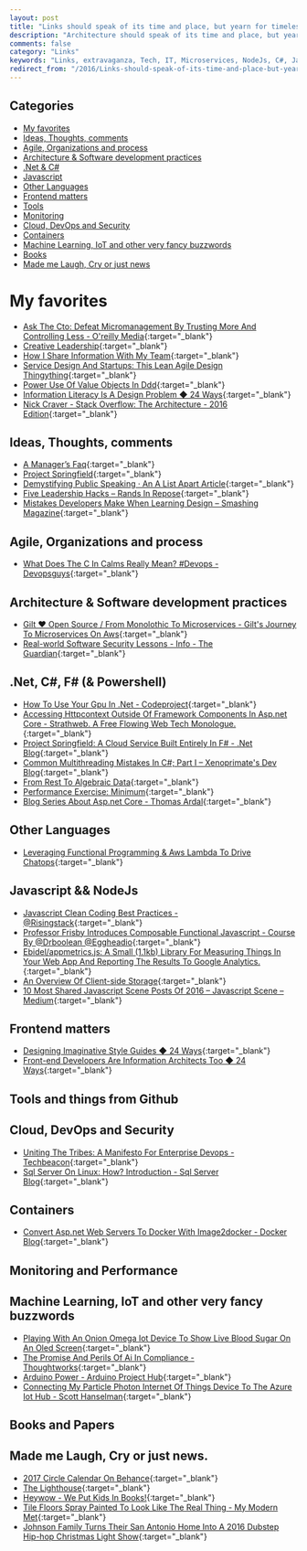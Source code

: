 ```yaml
---
layout: post
title: "Links should speak of its time and place, but yearn for timelessness."
description: "Architecture should speak of its time and place, but yearn for timelessness. - Frank Gehry"
comments: false
category: "Links"
keywords: "Links, extravaganza, Tech, IT, Microservices, NodeJs, C#, Javascript, Solution architecture"
redirect_from: "/2016/Links-should-speak-of-its-time-and-place-but-yearn-for-timelessness/"
---
```


## Categories ##
* [My favorites](#favorites)
* [Ideas, Thoughts, comments](#ideas)
* [Agile, Organizations and process](#agile)
* [Architecture & Software development practices](#development)
* [.Net & C#](#net)
* [Javascript](#javascript)
* [Other Languages](#polygloting)
* [Frontend matters](#web)
* [Tools](#tools)
* [Monitoring](#monitoring)
* [Cloud, DevOps and Security](#devops)
* [Containers](#containers)
* [Machine Learning, IoT and other very fancy buzzwords](#iot)
* [Books](#books)
* [Made me Laugh, Cry or just news](#news)

# My favorites<a name="favorites"></a> #
* [Ask The Cto: Defeat Micromanagement By Trusting More And Controlling Less - O'reilly Media](https://www.oreilly.com/ideas/ask-the-cto-defeat-micromanagement-by-trusting-more-and-controlling-less){:target="_blank"}
* [Creative Leadership](http://creativeleadership.com/cl/generosity-as-doing-not-thinking.html){:target="_blank"}
* [How I Share Information With My Team](http://www.mikemcgarr.com/blog/week-in-review.html){:target="_blank"}
* [Service Design And Startups: This Lean Agile Design Thingything](https://vimeo.com/190608124){:target="_blank"}
* [Power Use Of Value Objects In Ddd](https://www.infoq.com/presentations/Value-Objects-Dan-Bergh-Johnsson){:target="_blank"}
* [Information Literacy Is A Design Problem ◆ 24 Ways](https://24ways.org/2016/information-literacy-is-a-design-problem/){:target="_blank"}
* [Nick Craver - Stack Overflow: The Architecture - 2016 Edition](http://nickcraver.com/blog/2016/02/17/stack-overflow-the-architecture-2016-edition/){:target="_blank"}

## Ideas, Thoughts, comments <a name="ideas"></a> ##
* [A Manager’s Faq](https://blog.esharesinc.com/a-managers-faq-35858a229f84#.wt3d5014k){:target="_blank"}
* [Project Springfield](https://www.microsoft.com/en-us/springfield/){:target="_blank"}
* [Demystifying Public Speaking · An A List Apart Article](http://alistapart.com/article/demystifying-public-speaking){:target="_blank"}
* [Five Leadership Hacks – Rands In Repose](http://randsinrepose.com/archives/five-leadership-hacks/){:target="_blank"}
* [Mistakes Developers Make When Learning Design – Smashing Magazine](https://www.smashingmagazine.com/2016/12/mistakes-developers-make-when-learning-design/){:target="_blank"}

## Agile, Organizations and process<a name="agile"></a> ##
* [What Does The C In Calms Really Mean? #Devops - Devopsguys](https://www.devopsguys.com/2016/12/14/what-does-the-c-in-calms-really-mean-devops/){:target="_blank"}

## Architecture & Software development practices <a name="development"></a> ##
* [Gilt ♥ Open Source / From Monolothic To Microservices - Gilt's Journey To Microservices On Aws](http://tech.gilt.com/conferences/2016/12/13/emerson-louriero-at-aws-reinvent){:target="_blank"}
* [Real-world Software Security Lessons - Info - The Guardian](https://www.theguardian.com/technology/2016/dec/16/real-world-software-security-lessons){:target="_blank"}

## **.Net, C#, F# (& Powershell)**  <a name="net"></a> ##
* [How To Use Your Gpu In .Net - Codeproject](https://www.codeproject.com/Articles/1116907/How-to-Use-Your-GPU-in-NET){:target="_blank"}
* [Accessing Httpcontext Outside Of Framework Components In Asp.net Core - Strathweb. A Free Flowing Web Tech Monologue.](http://www.strathweb.com/2016/12/accessing-httpcontext-outside-of-framework-components-in-asp-net-core/){:target="_blank"}
* [Project Springfield: A Cloud Service Built Entirely In F# - .Net Blog](https://blogs.msdn.microsoft.com/dotnet/2016/12/13/project-springfield-a-cloud-service-built-entirely-in-f/){:target="_blank"}
* [Common Multithreading Mistakes In C#; Part I – Xenoprimate's Dev Blog](https://xenoprimate.wordpress.com/2016/07/03/common-multithreading-mistakes-in-c-part-i/){:target="_blank"}
* [From Rest To Algebraic Data](http://blog.ploeh.dk/2016/12/16/from-rest-to-algebraic-data/){:target="_blank"}
* [Performance Exercise: Minimum](http://aakinshin.net/en/blog/dotnet/perfex-min/){:target="_blank"}
* [Blog Series About Asp.net Core - Thomas Ardal](http://thomasardal.com/blog-series-about-asp-net-core/){:target="_blank"}

## Other Languages  <a name="polygloting"></a> ##
* [Leveraging Functional Programming & Aws Lambda To Drive Chatops](https://kickstarter.engineering/leveraging-functional-programming-aws-lambda-to-drive-chatops-4b269558d3fb#.92ki6hxuw){:target="_blank"}

## Javascript && NodeJs <a name="javascript"></a><a name="nodejs"></a> ##
* [Javascript Clean Coding Best Practices - @Risingstack](https://blog.risingstack.com/javascript-clean-coding-best-practices-node-js-at-scale/){:target="_blank"}
* [Professor Frisby Introduces Composable Functional Javascript - Course By @Drboolean @Eggheadio](https://egghead.io/courses/professor-frisby-introduces-composable-functional-javascript){:target="_blank"}
* [Ebidel/appmetrics.js: A Small (1.1kb) Library For Measuring Things In Your Web App And Reporting The Results To Google Analytics.](https://github.com/ebidel/appmetrics.js){:target="_blank"}
* [An Overview Of Client-side Storage](https://bitsofco.de/an-overview-of-client-side-storage/){:target="_blank"}
* [10 Most Shared Javascript Scene Posts Of 2016 – Javascript Scene – Medium](https://medium.com/javascript-scene/10-most-shared-javascript-scene-posts-of-2016-862955855d36#.dcncp3jul){:target="_blank"}

## Frontend matters <a name="web"></a> ##
* [Designing Imaginative Style Guides ◆ 24 Ways](https://24ways.org/2016/designing-imaginative-style-guides/){:target="_blank"}
* [Front-end Developers Are Information Architects Too ◆ 24 Ways](https://24ways.org/2016/front-end-developers-are-information-architects-too/){:target="_blank"}

## Tools and things from Github <a name="tools"></a> ##

## Cloud, DevOps and Security<a name="devops"></a> ##
* [Uniting The Tribes: A Manifesto For Enterprise Devops - Techbeacon](http://techbeacon.com/uniting-tribes-manifesto-enterprise-devops){:target="_blank"}
* [Sql Server On Linux: How? Introduction - Sql Server Blog](https://blogs.technet.microsoft.com/dataplatforminsider/2016/12/16/sql-server-on-linux-how-introduction/){:target="_blank"}

## Containers <a name="containers"></a> ##
* [Convert Asp.net Web Servers To Docker With Image2docker - Docker Blog](https://blog.docker.com/2016/12/convert-asp-net-web-servers-docker-image2docker/){:target="_blank"}

## Monitoring and Performance <a name="monitoring"></a> ##

## Machine Learning, IoT and other very fancy buzzwords <a name="iot"></a> ##
* [Playing With An Onion Omega Iot Device To Show Live Blood Sugar On An Oled Screen](http://www.hanselman.com/blog/PlayingWithAnOnionOmegaIoTDeviceToShowLiveBloodSugarOnAnOLEDScreen.aspx){:target="_blank"}
* [The Promise And Perils Of Ai In Compliance - Thoughtworks](https://www.thoughtworks.com/insights/blog/promise-and-perils-ai-compliance-0){:target="_blank"}
* [Arduino Power - Arduino Project Hub](https://create.arduino.cc/projecthub/craic/arduino-power-6a8f7a?ref=search&ref_id=Power%20management%20for%20portable%20Arduino%20projects%20&offset=0){:target="_blank"}
* [Connecting My Particle Photon Internet Of Things Device To The Azure Iot Hub - Scott Hanselman](http://www.hanselman.com/blog/ConnectingMyParticlePhotonInternetOfThingsDeviceToTheAzureIoTHub.aspx){:target="_blank"}

## Books and Papers<a name="books"></a> ##

## Made me Laugh, Cry or just news. <a name="news"></a> ##
* [2017 Circle Calendar On Behance](https://www.behance.net/gallery/46364593/2017-Circle-Calendar){:target="_blank"}
* [The Lighthouse](http://seethelighthouse.com/){:target="_blank"}
* [Heywow - We Put Kids In Books!](http://www.heywow.co/){:target="_blank"}
* [Tile Floors Spray Painted To Look Like The Real Thing - My Modern Met](http://mymodernmet.com/javier-de-riba-tile-floors/){:target="_blank"}
* [Johnson Family Turns Their San Antonio Home Into A 2016 Dubstep Hip-hop Christmas Light Show](http://laughingsquid.com/johnson-family-turns-their-san-antonio-home-into-a-2016-dubstep-hip-hop-christmas-light-show/){:target="_blank"}